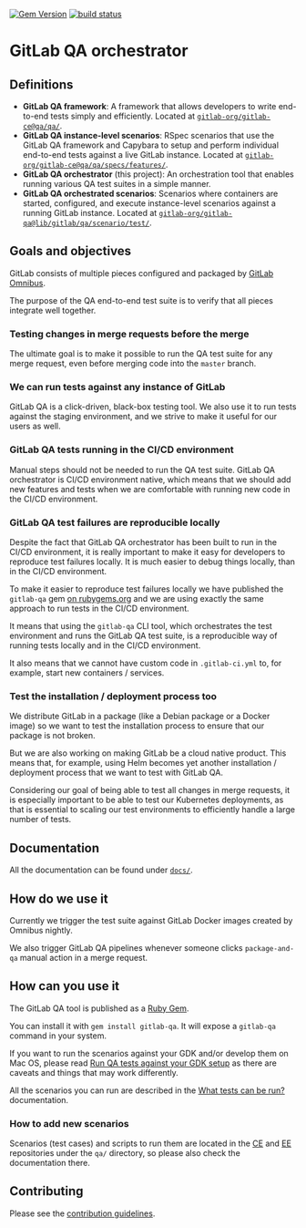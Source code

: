 [![Gem Version](https://badge.fury.io/rb/gitlab-qa.svg)](https://rubygems.org/gems/gitlab-qa)
[![build status](https://gitlab.com/gitlab-org/gitlab-qa/badges/master/build.svg)](https://gitlab.com/gitlab-org/gitlab-qa/pipelines)

# GitLab QA orchestrator

## Definitions

- **GitLab QA framework**: A framework that allows developers to write end-to-end
  tests simply and efficiently.
  Located at [`gitlab-org/gitlab-ce@qa/qa/`][qa-framework].
- **GitLab QA instance-level scenarios**: RSpec scenarios that use the
  GitLab QA framework and Capybara to setup and perform individual end-to-end
  tests against a live GitLab instance.
  Located at [`gitlab-org/gitlab-ce@qa/qa/specs/features/`][instance-level-scenarios].
- **GitLab QA orchestrator** (this project): An orchestration tool that enables 
  running various QA test suites in a simple manner.
- **GitLab QA orchestrated scenarios**: Scenarios where containers are started,
  configured, and execute instance-level scenarios against a running GitLab 
  instance.
  Located at [`gitlab-org/gitlab-qa@lib/gitlab/qa/scenario/test/`][orchestrated-scenarios].

[qa-framework]: https://gitlab.com/gitlab-org/gitlab-ce/blob/master/qa/qa/
[instance-level-scenarios]: https://gitlab.com/gitlab-org/gitlab-ce/blob/master/qa/qa/specs/features/
[orchestrated-scenarios]: https://gitlab.com/gitlab-org/gitlab-qa/blob/master/lib/gitlab/qa/scenario/test/

## Goals and objectives

GitLab consists of multiple pieces configured and packaged by
[GitLab Omnibus](https://gitlab.com/gitlab-org/omnibus-gitlab).

The purpose of the QA end-to-end test suite is to verify that all pieces
integrate well together.

### Testing changes in merge requests before the merge

The ultimate goal is to make it possible to run the QA test suite for any
merge request, even before merging code into the `master` branch.

### We can run tests against any instance of GitLab

GitLab QA is a click-driven, black-box testing tool. We also use it to run
tests against the staging environment, and we strive to make it useful for our 
users as well.

### GitLab QA tests running in the CI/CD environment

Manual steps should not be needed to run the QA test suite.
GitLab QA orchestrator is CI/CD environment native, which means that we should
add new features and tests when we are comfortable with running new code in the
CI/CD environment.

### GitLab QA test failures are reproducible locally

Despite the fact that GitLab QA orchestrator has been built to run in the CI/CD
environment, it is really important to make it easy for developers to reproduce
test failures locally. It is much easier to debug things locally, than in the
CI/CD environment.

To make it easier to reproduce test failures locally we have published the
`gitlab-qa` gem [on rubygems.org](https://rubygems.org/gems/gitlab-qa) and we
are using exactly the same approach to run tests in the CI/CD environment.

It means that using the `gitlab-qa` CLI tool, which orchestrates the test 
environment and runs the GitLab QA test suite, is a reproducible way of running 
tests locally and in the CI/CD environment.

It also means that we cannot have custom code in `.gitlab-ci.yml` to, for
example, start new containers / services.

### Test the installation / deployment process too

We distribute GitLab in a package (like a Debian package or a Docker image) so
we want to test the installation process to ensure that our package is not 
broken.

But we are also working on making GitLab be a cloud native product. This means
that, for example, using Helm becomes yet another installation / deployment 
process that we want to test with GitLab QA.

Considering our goal of being able to test all changes in merge requests, it is
especially important to be able to test our Kubernetes deployments, as that is
essential to scaling our test environments to efficiently handle a large number 
of tests.

## Documentation

All the documentation can be found under [`docs/`](/docs/README.md).

## How do we use it

Currently we trigger the test suite against GitLab Docker images created by 
Omnibus nightly.

We also trigger GitLab QA pipelines whenever someone clicks `package-and-qa` manual
action in a merge request.

## How can you use it

The GitLab QA tool is published as a [Ruby Gem](https://rubygems.org/gems/gitlab-qa).

You can install it with `gem install gitlab-qa`. It will expose a `gitlab-qa`
command in your system.

If you want to run the scenarios against your GDK and/or develop them on Mac OS,
please read [Run QA tests against your GDK setup](/docs/run_qa_against_gdk.md)
as there are caveats and things that may work differently.

All the scenarios you can run are described in the
[What tests can be run?](/docs/what_tests_can_be_run.md) documentation.

### How to add new scenarios

Scenarios (test cases) and scripts to run them are located in the
[CE](https://gitlab.com/gitlab-org/gitlab-ce/tree/master/qa) and
[EE](https://gitlab.com/gitlab-org/gitlab-ee/tree/master/qa)
repositories under the `qa/` directory, so please also check the documentation 
there.

## Contributing

Please see the [contribution guidelines](CONTRIBUTING.md).
